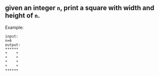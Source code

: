 ## given an integer ```n```, print a square with width and height of ```n```.

Example: 

```
input: 
n=6
output: 
******
*    *
*    *
*    *
*    *
******

```
